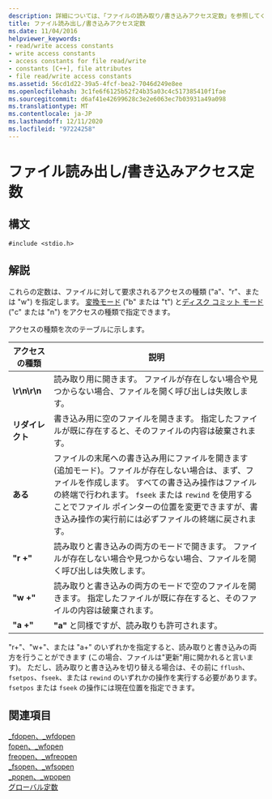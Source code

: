 ```yaml
---
description: 詳細については、「ファイルの読み取り/書き込みアクセス定数」を参照してください。
title: ファイル読み出し/書き込みアクセス定数
ms.date: 11/04/2016
helpviewer_keywords:
- read/write access constants
- write access constants
- access constants for file read/write
- constants [C++], file attributes
- file read/write access constants
ms.assetid: 56cd1d22-39a5-4fcf-bea2-7046d249e8ee
ms.openlocfilehash: 3c1fe6f6125b52f24b35a03c4c517385410f1fae
ms.sourcegitcommit: d6af41e42699628c3e2e6063ec7b03931a49a098
ms.translationtype: MT
ms.contentlocale: ja-JP
ms.lasthandoff: 12/11/2020
ms.locfileid: "97224258"
---
```

# <a name="file-readwrite-access-constants"></a>ファイル読み出し/書き込みアクセス定数

## <a name="syntax"></a>構文

```
#include <stdio.h>
```

## <a name="remarks"></a>解説

これらの定数は、ファイルに対して要求されるアクセスの種類 ("a"、"r"、または "w") を指定します。 [変換モード](../c-runtime-library/file-translation-constants.md) ("b" または "t") と[ディスク コミット モード](../c-runtime-library/commit-to-disk-constants.md) ("c" または "n") をアクセスの種類で指定できます。

アクセスの種類を次のテーブルに示します。

|アクセスの種類|説明|
|----------|----------------|
|**\r\n\r\n**|読み取り用に開きます。 ファイルが存在しない場合や見つからない場合、ファイルを開く呼び出しは失敗します。|
|**リダイレクト**|書き込み用に空のファイルを開きます。 指定したファイルが既に存在すると、そのファイルの内容は破棄されます。|
|**ある**|ファイルの末尾への書き込み用にファイルを開きます (追加モード)。ファイルが存在しない場合は、まず、ファイルを作成します。 すべての書き込み操作はファイルの終端で行われます。 `fseek` または `rewind` を使用することでファイル ポインターの位置を変更できますが、書き込み操作の実行前には必ずファイルの終端に戻されます。 |
|**"r +"**|読み取りと書き込みの両方のモードで開きます。 ファイルが存在しない場合や見つからない場合、ファイルを開く呼び出しは失敗します。|
|**"w +"**|読み取りと書き込みの両方のモードで空のファイルを開きます。 指定したファイルが既に存在すると、そのファイルの内容は破棄されます。|
|**"a +"**|**"a"** と同様ですが、読み取りも許可されます。|

"r+"、"w+"、または "a+" のいずれかを指定すると、読み取りと書き込みの両方を行うことができます (この場合、ファイルは"更新"用に開かれると言います)。 ただし、読み取りと書き込みを切り替える場合は、その前に `fflush`、`fsetpos`、`fseek`、または `rewind` のいずれかの操作を実行する必要があります。 `fsetpos` または `fseek` の操作には現在位置を指定できます。

## <a name="see-also"></a>関連項目

[_fdopen、_wfdopen](../c-runtime-library/reference/fdopen-wfdopen.md)<br/>
[fopen、_wfopen](../c-runtime-library/reference/fopen-wfopen.md)<br/>
[freopen、_wfreopen](../c-runtime-library/reference/freopen-wfreopen.md)<br/>
[_fsopen、_wfsopen](../c-runtime-library/reference/fsopen-wfsopen.md)<br/>
[_popen、_wpopen](../c-runtime-library/reference/popen-wpopen.md)<br/>
[グローバル定数](../c-runtime-library/global-constants.md)
